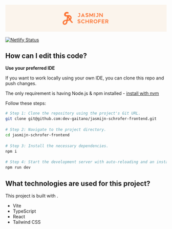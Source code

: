 <div align="center">
    <img src="./public/readme-banner.png" alt="banner_img">
</div>

[![Netlify Status](https://api.netlify.com/api/v1/badges/31ceee18-26e7-4364-8efe-f3b02478a3ae/deploy-status)](https://app.netlify.com/sites/jasmijnschrofer/deploys)

## How can I edit this code?

**Use your preferred IDE**

If you want to work locally using your own IDE, you can clone this repo and push changes.

The only requirement is having Node.js & npm installed - [install with nvm](https://github.com/nvm-sh/nvm#installing-and-updating)

Follow these steps:

```sh
# Step 1: Clone the repository using the project's Git URL.
git clone git@github.com:dev-gaitano/jasmijn-schrofer-frontend.git

# Step 2: Navigate to the project directory.
cd jasmijn-schrofer-frontend

# Step 3: Install the necessary dependencies.
npm i

# Step 4: Start the development server with auto-reloading and an instant preview.
npm run dev
```

## What technologies are used for this project?

This project is built with .

- Vite
- TypeScript
- React
- Tailwind CSS
